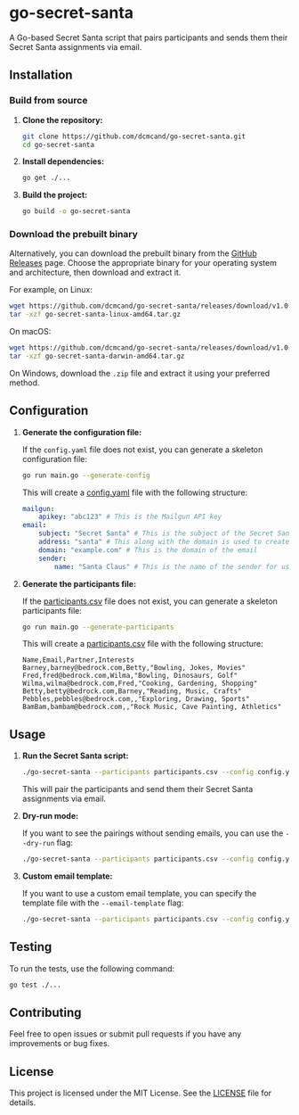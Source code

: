 # go-secret-santa

A Go-based Secret Santa script that pairs participants and sends them their Secret Santa assignments via email.

## Installation

### Build from source

1. **Clone the repository:**

    ```sh
    git clone https://github.com/dcmcand/go-secret-santa.git
    cd go-secret-santa
    ```

2. **Install dependencies:**

    ```sh
    go get ./...
    ```

3. **Build the project:**

    ```sh
    go build -o go-secret-santa
    ```

### Download the prebuilt binary

Alternatively, you can download the prebuilt binary from the [GitHub Releases](https://github.com/dcmcand/go-secret-santa/releases) page. Choose the appropriate binary for your operating system and architecture, then download and extract it.

For example, on Linux:

```sh
wget https://github.com/dcmcand/go-secret-santa/releases/download/v1.0.0/go-secret-santa-linux-amd64.tar.gz
tar -xzf go-secret-santa-linux-amd64.tar.gz
```

On macOS:

```sh
wget https://github.com/dcmcand/go-secret-santa/releases/download/v1.0.0/go-secret-santa-darwin-amd64.tar.gz
tar -xzf go-secret-santa-darwin-amd64.tar.gz
```

On Windows, download the `.zip` file and extract it using your preferred method.

## Configuration

1. **Generate the configuration file:**

    If the `config.yaml` file does not exist, you can generate a skeleton configuration file:

    ```sh
    go run main.go --generate-config
    ```

    This will create a [config.yaml](http://_vscodecontentref_/2) file with the following structure:

    ```yaml
    mailgun:
        apikey: "abc123" # This is the Mailgun API key
    email:
        subject: "Secret Santa" # This is the subject of the Secret Santa email
        address: "santa" # This along with the domain is used to create the email address of the sender
        domain: "example.com" # This is the domain of the email
        sender:
            name: "Santa Claus" # This is the name of the sender for use in the email body
    ```

2. **Generate the participants file:**

    If the [participants.csv](http://_vscodecontentref_/3) file does not exist, you can generate a skeleton participants file:

    ```sh
    go run main.go --generate-participants
    ```

    This will create a [participants.csv](http://_vscodecontentref_/4) file with the following structure:

    ```csv
    Name,Email,Partner,Interests
    Barney,barney@bedrock.com,Betty,"Bowling, Jokes, Movies"
    Fred,fred@bedrock.com,Wilma,"Bowling, Dinosaurs, Golf"
    Wilma,wilma@bedrock.com,Fred,"Cooking, Gardening, Shopping"
    Betty,betty@bedrock.com,Barney,"Reading, Music, Crafts"
    Pebbles,pebbles@bedrock.com,,"Exploring, Drawing, Sports"
    BamBam,bambam@bedrock.com,,"Rock Music, Cave Painting, Athletics"
    ```

## Usage

1. **Run the Secret Santa script:**

    ```sh
    ./go-secret-santa --participants participants.csv --config config.yaml
    ```

    This will pair the participants and send them their Secret Santa assignments via email.

2. **Dry-run mode:**

    If you want to see the pairings without sending emails, you can use the `--dry-run` flag:

    ```sh
    ./go-secret-santa --participants participants.csv --config config.yaml --dry-run
    ```

3. **Custom email template:**

    If you want to use a custom email template, you can specify the template file with the `--email-template` flag:

    ```sh
    ./go-secret-santa --participants participants.csv --config config.yaml --email-template custom_template.txt
    ```

## Testing

To run the tests, use the following command:

```sh
go test ./...
```

## Contributing

Feel free to open issues or submit pull requests if you have any improvements or bug fixes.

## License

This project is licensed under the MIT License. See the [LICENSE](https://github.com/dcmcand/go-secret-santa/blob/main/LICENSE) file for details.
